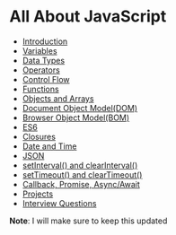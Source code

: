 # All About JavaScript

- [Introduction](https://praveenorugantitech.github.io/praveenorugantitech-javascript/1_Introduction)
- [Variables](https://praveenorugantitech.github.io/praveenorugantitech-javascript/2_Variables)
- [Data Types](https://praveenorugantitech.github.io/praveenorugantitech-javascript/3_Data%20Types)
- [Operators](https://praveenorugantitech.github.io/praveenorugantitech-javascript/4_Operators)
- [Control Flow](https://praveenorugantitech.github.io/praveenorugantitech-javascript/5_Control%20Flow)
- [Functions](https://praveenorugantitech.github.io/praveenorugantitech-javascript/6_Functions)
- [Objects and Arrays](https://praveenorugantitech.github.io/praveenorugantitech-javascript/7_Objects%20and%20Arrays)
- [Document Object Model(DOM)](https://praveenorugantitech.github.io/praveenorugantitech-javascript/8_Document%20Object%20Model(DOM))
- [Browser Object Model(BOM)](https://praveenorugantitech.github.io/praveenorugantitech-javascript/9_Browser%20Object%20Model(BOM))
- [ES6](https://praveenorugantitech.github.io/praveenorugantitech-javascript/10_ES6)
- [Closures](https://praveenorugantitech.github.io/praveenorugantitech-javascript/11_Closures)
- [Date and Time](https://praveenorugantitech.github.io/praveenorugantitech-javascript/12_Date_Time)
- [JSON](https://praveenorugantitech.github.io/praveenorugantitech-javascript/13_JSON)
- [setInterval() and clearInterval()](https://praveenorugantitech.github.io/praveenorugantitech-javascript/14_setInterval_clearInterval)
- [setTimeout() and clearTimeout()](https://praveenorugantitech.github.io/praveenorugantitech-javascript/15_setTimeout_clearTimeout)
- [Callback, Promise, Async/Await](https://praveenorugantitech.github.io/praveenorugantitech-javascript/16_Callbacks_Promises_Async_Await)
- [Projects](https://praveenorugantitech.github.io/praveenorugantitech-javascript/0_Projects)
- [Interview Questions](https://praveenorugantitech.github.io/praveenorugantitech-javascript/0_Interview%20Questions)

**Note**: I will make sure to keep this updated


<script data-name="BMC-Widget" src="https://cdnjs.buymeacoffee.com/1.0.0/widget.prod.min.js" data-id="praveenoruganti" data-description="Support me on Buy me a coffee!" data-message="Thank you for visiting. You can now buy me a coffee!" data-color="#5F7FFF" data-position="Right" data-x_margin="18" data-y_margin="18"></script>


